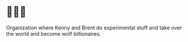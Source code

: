 # 🦝🦝🦝

Organization where Kenny and Brent do experimental stuff and take over the world and become wolf billionaires.
